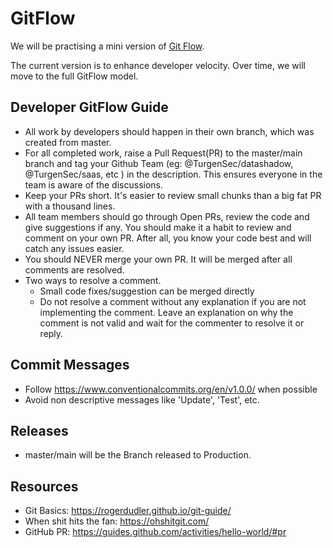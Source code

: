 # GitFlow

We will be practising a mini version of [Git Flow](https://datasift.github.io/gitflow/IntroducingGitFlow.html).

The current version is to enhance developer velocity. Over time, we will move to the full GitFlow model.

## Developer GitFlow Guide

- All work by developers should happen in their own branch, which was created from master.
- For all completed work, raise a Pull Request(PR) to the master/main branch and tag your Github Team (eg: @TurgenSec/datashadow, @TurgenSec/saas, etc ) in the description. This ensures everyone in the team is aware of the discussions.
- Keep your PRs short. It's easier to review small chunks than a big fat PR with a thousand lines.
- All team members should go through Open PRs, review the code and give suggestions if any. You should make it a habit to review and comment on your own PR. After all, you know your code best and will catch any issues easier.
- You should NEVER merge your own PR. It will be merged after all comments are resolved.
- Two ways to resolve a comment.
  - Small code fixes/suggestion can be merged directly
  - Do not resolve a comment without any explanation if you are not implementing the comment. Leave an explanation on why the comment is not valid and wait for the commenter to resolve it or reply. 

## Commit Messages

- Follow https://www.conventionalcommits.org/en/v1.0.0/ when possible
- Avoid non descriptive messages like 'Update', 'Test', etc.

## Releases

- master/main will be the Branch released to Production.

## Resources

- Git Basics: https://rogerdudler.github.io/git-guide/
- When shit hits the fan: https://ohshitgit.com/
- GitHub PR: https://guides.github.com/activities/hello-world/#pr



